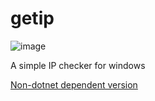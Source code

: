 # getip

![image](https://user-images.githubusercontent.com/47706364/224894753-bc052a5f-a651-4eb7-9a5d-cbd2bbfd9a99.png)

A simple IP checker for windows

[Non-dotnet dependent version](https://github.com/hve4638/getip-cpp)
